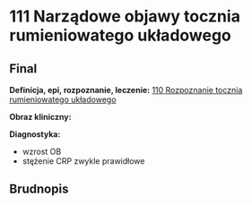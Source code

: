 # 111 Narządowe objawy tocznia rumieniowatego układowego

## Final

**Definicja, epi, rozpoznanie, leczenie:** [110 Rozpoznanie tocznia rumieniowatego układowego](./odpowiedzi/110%20Rozpoznanie%20tocznia%20rumieniowatego%20układowego.md)

**Obraz kliniczny:** 

**Diagnostyka:**

- wzrost OB
- stężenie CRP zwykle prawidłowe



## Brudnopis

